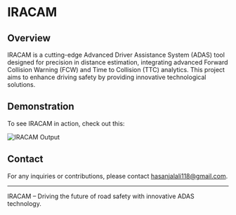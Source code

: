 # IRACAM

## Overview
IRACAM is a cutting-edge Advanced Driver Assistance System (ADAS) tool designed for precision in distance estimation, integrating advanced Forward Collision Warning (FCW) and Time to Collision (TTC) analytics. This project aims to enhance driving safety by providing innovative technological solutions.

## Demonstration
To see IRACAM in action, check out this:

![IRACAM Output](https://github.com/H-Jalali/IRACAM/blob/main/videos/output.gif)


## Contact
For any inquiries or contributions, please contact hasanjalali118@gmail.com.

---

IRACAM – Driving the future of road safety with innovative ADAS technology.

